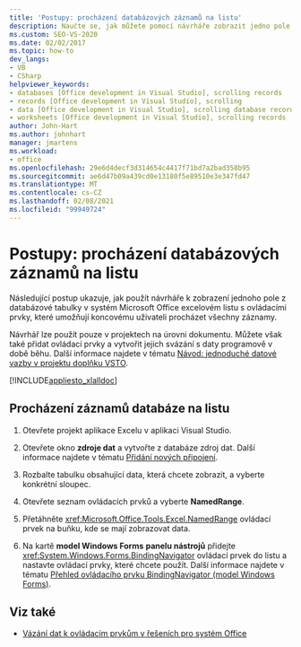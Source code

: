 ```yaml
---
title: 'Postupy: procházení databázových záznamů na listu'
description: Naučte se, jak můžete pomocí návrháře zobrazit jedno pole z databázové tabulky v listu Microsoft Excelu.
ms.custom: SEO-VS-2020
ms.date: 02/02/2017
ms.topic: how-to
dev_langs:
- VB
- CSharp
helpviewer_keywords:
- databases [Office development in Visual Studio], scrolling records
- records [Office development in Visual Studio], scrolling
- data [Office development in Visual Studio], scrolling database records
- worksheets [Office development in Visual Studio], scrolling records
author: John-Hart
ms.author: johnhart
manager: jmartens
ms.workload:
- office
ms.openlocfilehash: 29e6d4decf3d314654c4417f71bd7a2bad358b95
ms.sourcegitcommit: ae6d47b09a439cd0e13180f5e89510e3e347fd47
ms.translationtype: MT
ms.contentlocale: cs-CZ
ms.lasthandoff: 02/08/2021
ms.locfileid: "99949724"
---
```

# <a name="how-to-scroll-through-database-records-in-a-worksheet"></a>Postupy: procházení databázových záznamů na listu
  Následující postup ukazuje, jak použít návrháře k zobrazení jednoho pole z databázové tabulky v systém Microsoft Office excelovém listu s ovládacími prvky, které umožňují koncovému uživateli procházet všechny záznamy.

 Návrhář lze použít pouze v projektech na úrovni dokumentu. Můžete však také přidat ovládací prvky a vytvořit jejich svázání s daty programově v době běhu. Další informace najdete v tématu [Návod: jednoduché datové vazby v projektu doplňku VSTO](../vsto/walkthrough-simple-data-binding-in-vsto-add-in-project.md).

 [!INCLUDE[appliesto_xlalldoc](../vsto/includes/appliesto-xlalldoc-md.md)]

## <a name="to-scroll-through-database-records-in-a-worksheet"></a>Procházení záznamů databáze na listu

1. Otevřete projekt aplikace Excelu v aplikaci Visual Studio.

2. Otevřete okno **zdroje dat** a vytvořte z databáze zdroj dat. Další informace najdete v tématu [Přidání nových připojení](../data-tools/add-new-connections.md).

3. Rozbalte tabulku obsahující data, která chcete zobrazit, a vyberte konkrétní sloupec.

4. Otevřete seznam ovládacích prvků a vyberte **NamedRange**.

5. Přetáhněte <xref:Microsoft.Office.Tools.Excel.NamedRange> ovládací prvek na buňku, kde se mají zobrazovat data.

6. Na kartě **model Windows Forms** **panelu nástrojů** přidejte <xref:System.Windows.Forms.BindingNavigator> ovládací prvek do listu a nastavte ovládací prvky, které chcete použít. Další informace najdete v tématu [Přehled ovládacího prvku BindingNavigator &#40;model Windows Forms&#41;](/dotnet/framework/winforms/controls/bindingnavigator-control-overview-windows-forms).

## <a name="see-also"></a>Viz také
- [Vázání dat k ovládacím prvkům v řešeních pro systém Office](../vsto/binding-data-to-controls-in-office-solutions.md)
